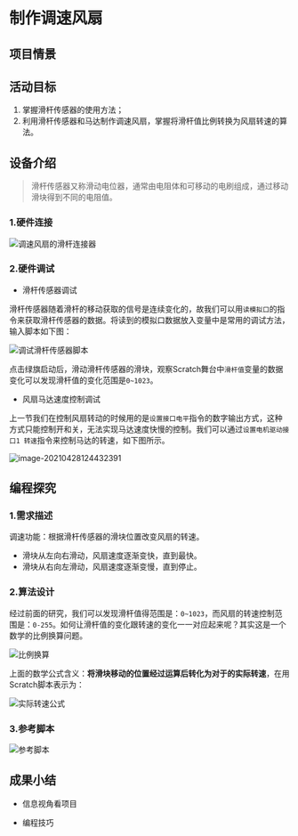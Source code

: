 # 制作调速风扇

## 项目情景





## 活动目标

1. 掌握滑杆传感器的使用方法；
2. 利用滑杆传感器和马达制作调速风扇，掌握将滑杆值比例转换为风扇转速的算法。

## 设备介绍

> 滑杆传感器又称滑动电位器，通常由电阻体和可移动的电刷组成，通过移动滑块得到不同的电阻值。

### 1.硬件连接

![调速风扇的滑杆连接器](https://gitee.com/wansq0211/markdownImg/raw/master/img/20210428121035.png)

### 2.硬件调试

* 滑杆传感器调试

滑杆传感器随着滑杆的移动获取的信号是连续变化的，故我们可以用`读模拟口`的指令来获取滑杆传感器的数据。将读到的模拟口数据放入变量中是常用的调试方法，输入脚本如下图：

![调试滑杆传感器脚本](https://gitee.com/wansq0211/markdownImg/raw/master/img/20210428122917.png)

点击绿旗启动后，滑动滑杆传感器的滑块，观察Scratch舞台中`滑杆值`变量的数据变化可以发现滑杆值的变化范围是`0~1023`。

* 风扇马达速度控制调试

上一节我们在控制风扇转动的时候用的是`设置接口电平`指令的数字输出方式，这种方式只能控制开和关，无法实现马达速度快慢的控制。我们可以通过`设置电机驱动接口1 转速`指令来控制马达的转速，如下图所示。

![image-20210428124432391](https://gitee.com/wansq0211/markdownImg/raw/master/img/20210428124432.png)



## 编程探究

### 1.需求描述

调速功能：根据滑杆传感器的滑块位置改变风扇的转速。

* 滑块从左向右滑动，风扇速度逐渐变快，直到最快。
* 滑块从右向左滑动，风扇速度逐渐变慢，直到停止。

### 2.算法设计

经过前面的研究，我们可以发现滑杆值得范围是：`0~1023`，而风扇的转速控制范围是：`0-255`。如何让滑杆值的变化跟转速的变化一一对应起来呢？其实这是一个数学的比例换算问题。

![比例换算](https://gitee.com/wansq0211/markdownImg/raw/master/img/20210428152853.png)

上面的数学公式含义：**将滑块移动的位置经过运算后转化为对于的实际转速**，在用Scratch脚本表示为：

![实际转速公式](https://gitee.com/wansq0211/markdownImg/raw/master/img/20210428155259.png)

### 3.参考脚本

![参考脚本](https://gitee.com/wansq0211/markdownImg/raw/master/img/20210428155232.png)

## 成果小结

* 信息视角看项目

  

* 编程技巧

  

